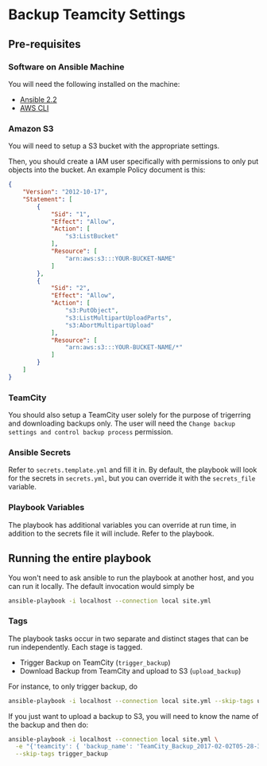 # Backup Teamcity Settings

## Pre-requisites
### Software on Ansible Machine
You will need the following installed on the machine:
 - [Ansible 2.2](https://docs.ansible.com/ansible/intro_installation.html)
 - [AWS CLI](https://github.com/aws/aws-cli)

### Amazon S3
You will need to setup a S3 bucket with the appropriate settings.

Then, you should create a IAM user specifically with permissions to only put objects into the bucket. An example Policy
document is this:

```json
{
    "Version": "2012-10-17",
    "Statement": [
        {
            "Sid": "1",
            "Effect": "Allow",
            "Action": [
                "s3:ListBucket"
            ],
            "Resource": [
                "arn:aws:s3:::YOUR-BUCKET-NAME"
            ]
        },
        {
            "Sid": "2",
            "Effect": "Allow",
            "Action": [
                "s3:PutObject",
                "s3:ListMultipartUploadParts",
                "s3:AbortMultipartUpload"
            ],
            "Resource": [
                "arn:aws:s3:::YOUR-BUCKET-NAME/*"
            ]
        }
    ]
}
```

### TeamCity
You should also setup a TeamCity user solely for the purpose of trigerring and downloading backups only. The user will
need the `Change backup settings and control backup process` permission.

### Ansible Secrets
Refer to `secrets.template.yml` and fill it in. By default, the playbook will look for the secrets in `secrets.yml`, but
you can override it with the `secrets_file` variable.

### Playbook Variables
The playbook has additional variables you can override at run time, in addition to the secrets file it will include. Refer
to the playbook.

## Running the entire playbook

You won't need to ask ansible to run the playbook at another host, and you can run it locally. The default invocation
would simply be

```bash
ansible-playbook -i localhost --connection local site.yml
```

### Tags
The playbook tasks occur in two separate and distinct stages that can be run independently. Each stage is tagged.

 - Trigger Backup on TeamCity (`trigger_backup`)
 - Download Backup from TeamCity and upload to S3 (`upload_backup`)

For instance, to only trigger backup, do

```bash
ansible-playbook -i localhost --connection local site.yml --skip-tags upload_backup
```

If you just want to upload a backup to S3, you will need to know the name of the backup and then do:
```bash
ansible-playbook -i localhost --connection local site.yml \
  -e "{'teamcity': { 'backup_name': 'TeamCity_Backup_2017-02-02T05-28-36Z_20170202_052905.zip'}}" \
  --skip-tags trigger_backup
```
